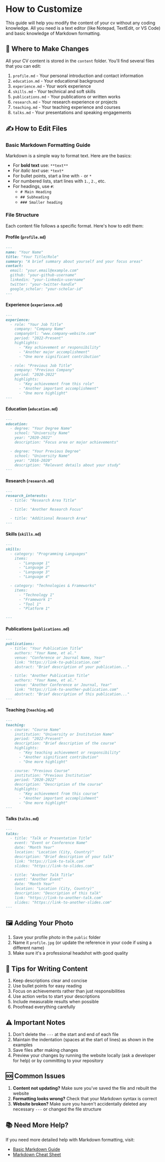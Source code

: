 # How to Customize

This guide will help you modify the content of your cv without any coding knowledge. All you need is a text editor (like Notepad, TextEdit, or VS Code) and basic knowledge of Markdown formatting.

## 📁 Where to Make Changes

All your CV content is stored in the `content` folder. You'll find several files that you can edit:

1. `profile.md` - Your personal introduction and contact information
2. `education.md` - Your educational background
3. `experience.md` - Your work experience
4. `skills.md` - Your technical and soft skills
5. `publications.md` - Your publications or written works
6. `research.md` - Your research experience or projects
7. `teaching.md` - Your teaching experience and courses
8. `talks.md` - Your presentations and speaking engagements

## ✍️ How to Edit Files

### Basic Markdown Formatting Guide

Markdown is a simple way to format text. Here are the basics:

- For **bold text** use: `**text**`
- For *italic text* use: `*text*`
- For bullet points, start a line with `-` or `*`
- For numbered lists, start lines with `1.`, `2.`, etc.
- For headings, use `#`:
  - `# Main Heading`
  - `## Subheading`
  - `### Smaller heading`

### File Structure

Each content file follows a specific format. Here's how to edit them:

#### Profile (`profile.md`)
```markdown
---
name: "Your Name"
title: "Your Title/Role"
summary: "A brief summary about yourself and your focus areas"
contact:
  email: "your.email@example.com"
  github: "your-github-username"
  linkedin: "your-linkedin-username"
  twitter: "your-twitter-handle"
  google_scholar: "your-scholar-id"
---
```

#### Experience (`experience.md`)
```markdown
---
experience:
  - role: "Your Job Title"
    company: "Company Name"
    companyUrl: "www.company-website.com"
    period: "2022-Present"
    highlights:
      - "Key achievement or responsibility"
      - "Another major accomplishment"
      - "One more significant contribution"

  - role: "Previous Job Title"
    company: "Previous Company"
    period: "2020-2022"
    highlights:
      - "Key achievement from this role"
      - "Another important accomplishment"
      - "One more highlight"
---
```

#### Education (`education.md`)
```markdown
---
education:
  - degree: "Your Degree Name"
    school: "University Name"
    year: "2020-2022"
    description: "Focus area or major achievements"

  - degree: "Your Previous Degree"
    school: "University Name"
    year: "2016-2020"
    description: "Relevant details about your study"
---
```

#### Research (`research.md`)
```markdown
---
research_interests:
  - title: "Research Area Title"

  - title: "Another Research Focus"

  - title: "Additional Research Area"
---
```

#### Skills (`skills.md`)
```markdown
---
skills:
  - category: "Programming Languages"
    items:
      - "Language 1"
      - "Language 2"
      - "Language 3"
      - "Language 4"

  - category: "Technologies & Frameworks"
    items:
      - "Technology 1"
      - "Framework 1"
      - "Tool 1"
      - "Platform 1"

---
```

#### Publications (`publications.md`)
```markdown
---
publications:
  - title: "Your Publication Title"
    authors: "Your Name, et al."
    venue: "Conference or Journal Name, Year"
    link: "https://link-to-publication.com"
    abstract: "Brief description of your publication..."

  - title: "Another Publication Title"
    authors: "Your Name, et al."
    venue: "Another Conference or Journal, Year"
    link: "https://link-to-another-publication.com"
    abstract: "Brief description of this publication..."
---
```

#### Teaching (`teaching.md`)
```markdown
---
teaching:
  - course: "Course Name"
    institution: "University or Institution Name"
    period: "2022-Present"
    description: "Brief description of the course"
    highlights:
      - "Key teaching achievement or responsibility"
      - "Another significant contribution"
      - "One more highlight"

  - course: "Previous Course"
    institution: "Previous Institution"
    period: "2020-2022"
    description: "Description of the course"
    highlights:
      - "Key achievement from this course"
      - "Another important accomplishment"
      - "One more highlight"
---
```

#### Talks (`talks.md`)
```markdown
---
talks:
  - title: "Talk or Presentation Title"
    event: "Event or Conference Name"
    date: "Month Year"
    location: "Location (City, Country)"
    description: "Brief description of your talk"
    link: "https://link-to-talk.com"
    slides: "https://link-to-slides.com"

  - title: "Another Talk Title"
    event: "Another Event"
    date: "Month Year"
    location: "Location (City, Country)"
    description: "Description of this talk"
    link: "https://link-to-another-talk.com"
    slides: "https://link-to-another-slides.com"
---
```

## 🖼️ Adding Your Photo

1. Save your profile photo in the `public` folder
2. Name it `profile.jpg` (or update the reference in your code if using a different name)
3. Make sure it's a professional headshot with good quality

## 📝 Tips for Writing Content

1. Keep descriptions clear and concise
2. Use bullet points for easy reading
3. Focus on achievements rather than just responsibilities
4. Use action verbs to start your descriptions
5. Include measurable results when possible
6. Proofread everything carefully

## ⚠️ Important Notes

1. Don't delete the `---` at the start and end of each file
2. Maintain the indentation (spaces at the start of lines) as shown in the examples
3. Save files after making changes
4. Preview your changes by running the website locally (ask a developer for help) or by committing to your repository

## 🆘 Common Issues

1. **Content not updating?** Make sure you've saved the file and rebuilt the website
2. **Formatting looks wrong?** Check that your Markdown syntax is correct
3. **Website broken?** Make sure you haven't accidentally deleted any necessary `---` or changed the file structure

## 📚 Need More Help?

If you need more detailed help with Markdown formatting, visit:
- [Basic Markdown Guide](https://www.markdownguide.org/basic-syntax/)
- [Markdown Cheat Sheet](https://www.markdownguide.org/cheat-sheet/) 